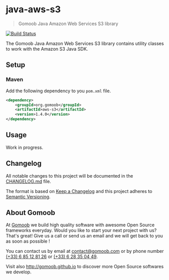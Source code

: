 # java-aws-s3

> Gomoob Java Amazon Web Services S3 library

[![Build Status](https://img.shields.io/travis/gomoob/java-aws-s3.svg?style=flat)](https://travis-ci.org/gomoob/java-aws-s3)

The Gomoob Java Amazon Web Services S3 library contains utility classes to work with the Amazon S3 Java SDK.

## Setup

### Maven

Add the following dependency to you `pom.xml` file.

```xml
<dependency>
    <groupId>org.gomoob</groupId>
    <artifactId>aws-s3</artifactId>
    <version>1.4.0</version>
</dependency>
```

## Usage

Work in progress.

## Changelog

All notable changes to this project will be documented in the
[CHANGELOG.md](https://github.com/gomoob/java-aws-s3/blob/master/CHANGELOG.md) file.

The format is based on [Keep a Changelog](http://keepachangelog.com/) and this project adheres to
[Semantic Versioning](http://semver.org/).

## About Gomoob

At [Gomoob](https://www.gomoob.com) we build high quality software with awesome Open Source frameworks everyday. Would
you like to start your next project with us? That's great! Give us a call or send us an email and we will get back to
you as soon as possible !

You can contact us by email at [contact@gomoob.com](mailto:contact@gomoob.com) or by phone number
[(+33) 6 85 12 81 26](tel:+33685128126) or [(+33) 6 28 35 04 49](tel:+33685128126).

Visit also http://gomoob.github.io to discover more Open Source softwares we develop.
